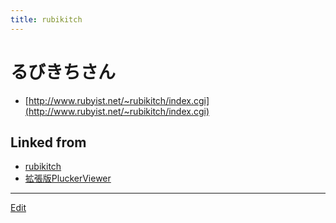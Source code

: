 ```yaml
---
title: rubikitch
---
```


# るびきちさん

* [http://www.rubyist.net/~rubikitch/index.cgi](http://www.rubyist.net/~rubikitch/index.cgi)




## Linked from

* [rubikitch](/rubikitch)
* [拡張版PluckerViewer](/拡張版PluckerViewer)


----
[Edit](https://github.com/vitroid/vitroid.github.io/edit/master/MD/rubikitch.md)
